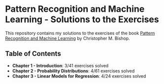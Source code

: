 # Pattern Recognition and Machine Learning - Solutions to the Exercises

This repository contains my solutions to the exercises of the book [Pattern Recognition and Machine Learning](https://www.microsoft.com/en-us/research/people/cmbishop/#!prml-book) by Christopher M. Bishop.

## Table of Contents

- **Chapter 1 - Introduction**: 3/41 exercises solved
- **Chapter 2 - Probability Distributions**: 4/61 exercises solved
- **Chapter 3 - Linear Models for Regression**: 4/24 exercises solved
